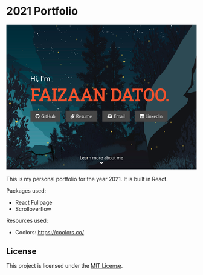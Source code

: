 # 2021 Portfolio

![demo image](media/demo.png)

This is my personal portfolio for the year 2021. It is built in React.

Packages used:
* React Fullpage
* Scrolloverflow

Resources used:
* Coolors: https://coolors.co/

## License
This project is licensed under the [MIT License](LICENSE).
